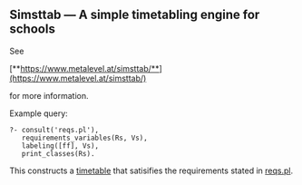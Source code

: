 ## Simsttab &mdash; A simple timetabling engine for schools

See

   [**https://www.metalevel.at/simsttab/**](https://www.metalevel.at/simsttab/)

for more information.

Example query:


    ?- consult('reqs.pl'),
       requirements_variables(Rs, Vs),
       labeling([ff], Vs),
       print_classes(Rs).

This constructs a [timetable](timetable.txt) that satisifies the
requirements stated in [reqs.pl](reqs.pl).
